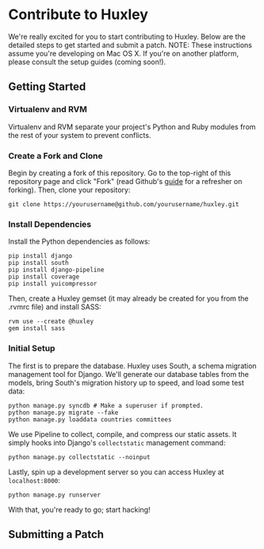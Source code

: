 # Contribute to Huxley
We're really excited for you to start contributing to Huxley. Below are the detailed steps to get started and submit a patch.
NOTE: These instructions assume you're developing on Mac OS X. If you're on another platform, please consult the setup guides (coming soon!).


## Getting Started

### Virtualenv and RVM
Virtualenv and RVM separate your project's Python and Ruby modules from the rest of your system to prevent conflicts.

### Create a Fork and Clone
Begin by creating a fork of this repository. Go to the top-right of this repository page and click "Fork" (read Github's [guide](http://help.github.com/forking/) for a refresher on forking). Then, clone your repository:

	git clone https://yourusername@github.com/yourusername/huxley.git

### Install Dependencies
Install the Python dependencies as follows:

	pip install django
	pip install south
	pip install django-pipeline
	pip install coverage
	pip install yuicompressor

Then, create a Huxley gemset (it may already be created for you from the .rvmrc file) and install SASS:

	rvm use --create @huxley
	gem install sass

### Initial Setup
The first is to prepare the database. Huxley uses South, a schema migration management tool for Django. We'll generate our database
tables from the models, bring South's migration history up to speed, and load some test data:

	python manage.py syncdb # Make a superuser if prompted.
	python manage.py migrate --fake
	python manage.py loaddata countries committees

We use Pipeline to collect, compile, and compress our static assets. It simply hooks into Django's `collectstatic` management command:

	python manage.py collectstatic --noinput

Lastly, spin up a development server so you can access Huxley at `localhost:8000`:

	python manage.py runserver

With that, you're ready to go; start hacking!


## Submitting a Patch